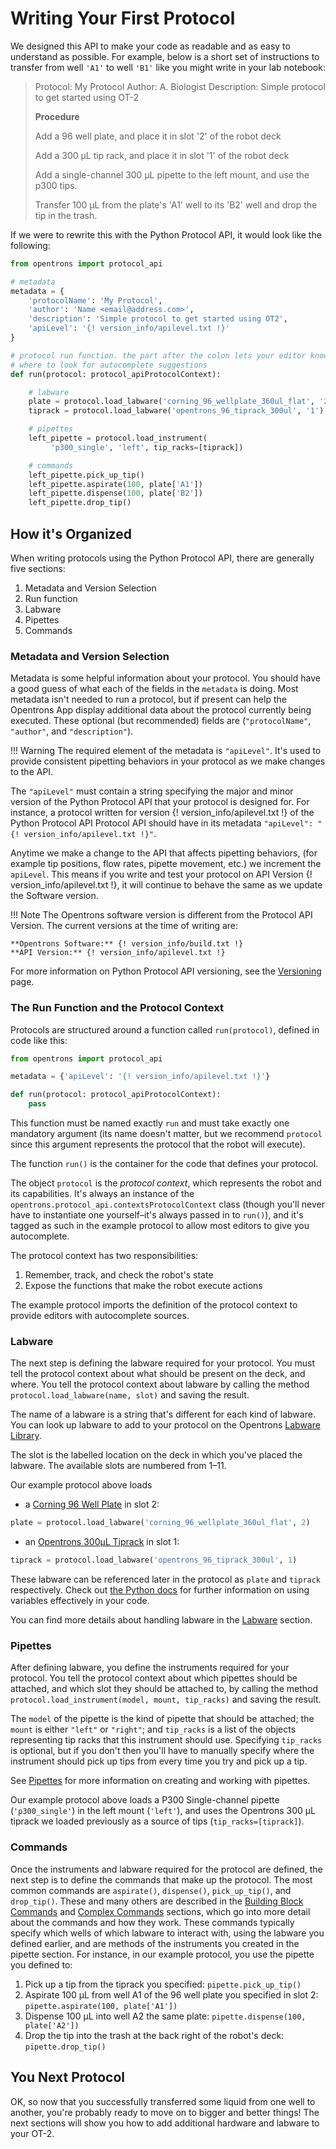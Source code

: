 # Writing Your First Protocol

We designed this API to make your code as readable and as easy to
understand as possible. For example, below is a short set of instructions to
transfer from well `'A1'` to well `'B1'` like you might write in your lab notebook:

> Protocol: My Protocol
> Author: A. Biologist
> Description: Simple protocol to get started using OT-2
>
> **Procedure**
>
> Add a 96 well plate, and place it in slot '2' of the robot deck
>
> Add a 300 µL tip rack, and place it in slot '1' of the robot deck
>
> Add a single-channel 300 µL pipette to the left mount, and use the 
> p300 tips.
>
> Transfer 100 µL from the plate's 'A1' well to its 'B2' well and drop 
> the tip in the trash.

If we were to rewrite this with the Python Protocol API, it would look
like the following:



``` python
from opentrons import protocol_api

# metadata
metadata = {
    'protocolName': 'My Protocol',
    'author': 'Name <email@address.com>',
    'description': 'Simple protocol to get started using OT2',
    'apiLevel': '{! version_info/apilevel.txt !}'
}

# protocol run function. the part after the colon lets your editor know
# where to look for autocomplete suggestions
def run(protocol: protocol_apiProtocolContext):

    # labware
    plate = protocol.load_labware('corning_96_wellplate_360ul_flat', '2')
    tiprack = protocol.load_labware('opentrons_96_tiprack_300ul', '1')

    # pipettes
    left_pipette = protocol.load_instrument(
         'p300_single', 'left', tip_racks=[tiprack])

    # commands
    left_pipette.pick_up_tip()
    left_pipette.aspirate(100, plate['A1'])
    left_pipette.dispense(100, plate['B2'])
    left_pipette.drop_tip()
```

## How it's Organized

When writing protocols using the Python Protocol API, there are
generally five sections:

1.  Metadata and Version Selection
2.  Run function
3.  Labware
4.  Pipettes
5.  Commands

### Metadata and Version Selection

Metadata is some helpful information about your protocol. You should have a good guess of 
what each of the fields in the `metadata` is doing.
Most metadata isn't needed to run a protocol, but if present can help the Opentrons App
display additional data about the protocol currently being executed.
These optional (but recommended) fields are (`"protocolName"`,
`"author"`, and `"description"`).

!!! Warning
    The required element of the metadata is `"apiLevel"`. It's used to provide
    consistent pipetting behaviors in your protocol as we make changes to the API.

The `"apiLevel"` must contain a string specifying the major and minor version of the Python Protocol
API that your protocol is designed for. For instance, a protocol written
for version {! version_info/apilevel.txt !} of the Python Protocol API
Protocol API should have in its metadata `"apiLevel": "{! version_info/apilevel.txt !}"`.

Anytime we make a change to the API that affects pipetting behaviors, 
(for example tip positions, flow rates, pipette movement, etc.) we increment the `apiLevel`.
This means if you write and test your protocol on API Version {! version_info/apilevel.txt !},
it will continue to behave the same as we update the Software version.

!!! Note
    The Opentrons software version is different from the Protocol API Version.
    The current versions at the time of writing are:

    **Opentrons Software:** {! version_info/build.txt !}
    **API Version:** {! version_info/apilevel.txt !}

For more information on Python Protocol API versioning, see the
[Versioning](versioning.md) page.

### The Run Function and the Protocol Context

Protocols are structured around a function called `run(protocol)`,
defined in code like this:

``` python
from opentrons import protocol_api

metadata = {'apiLevel': '{! version_info/apilevel.txt !}'}

def run(protocol: protocol_apiProtocolContext):
    pass
```

This function must be named exactly `run` and must take exactly one
mandatory argument (its name doesn't matter, but we recommend `protocol`
since this argument represents the protocol that the robot will
execute).

The function `run()` is the container for the code that defines your
protocol.

The object `protocol` is the *protocol context*, which represents the
robot and its capabilities. It's always an instance of the
`opentrons.protocol_api.contextsProtocolContext` class (though you'll never have to instantiate one
yourself–it's always passed in to `run()`), and it's tagged as such
in the example protocol to allow most editors to give you autocomplete.

The protocol context has two responsibilities:

1.  Remember, track, and check the robot's state
2.  Expose the functions that make the robot execute actions

The example protocol imports the definition of the protocol context to provide editors with
autocomplete sources.

### Labware

The next step is defining the labware required for your protocol. You
must tell the protocol context about what should be present on the deck,
and where. You tell the protocol context about labware by calling the
method `protocol.load_labware(name, slot)` and saving the result.

The name of a labware is a string that's different for each kind of
labware. You can look up labware to add to your protocol on the
Opentrons [Labware Library](https://labware.opentrons.com).

The slot is the labelled location on the deck in which you've placed
the labware. The available slots are numbered from 1–11.

Our example protocol above loads

-   a [Corning 96 Well Plate](https://labware.opentrons.com/corning_96_wellplate_360ul_flat)
    in slot 2:

``` python
plate = protocol.load_labware('corning_96_wellplate_360ul_flat', 2)
```

-   an [Opentrons 300µL Tiprack](https://labware.opentrons.com/opentrons_96_tiprack_300ul)
    in slot 1:

``` python
tiprack = protocol.load_labware('opentrons_96_tiprack_300ul', 1)
```

These labware can be referenced later in the protocol as `plate` and
`tiprack` respectively. Check out [the Python docs](https://docs.python.org/3/index.html) 
for further information on using variables effectively in your code.

You can find more details about handling labware in the
[Labware](new_labware.md) section.

### Pipettes

After defining labware, you define the instruments required for your
protocol. You tell the protocol context about which pipettes should be
attached, and which slot they should be attached to, by calling the
method `protocol.load_instrument(model, mount, tip_racks)` and saving
the result.

The `model` of the pipette is the kind of pipette that should be
attached; the `mount` is either `"left"` or `"right"`; and `tip_racks`
is a list of the objects representing tip racks that this instrument
should use. Specifying `tip_racks` is optional, but if you don't then
you'll have to manually specify where the instrument should pick up
tips from every time you try and pick up a tip.

See [Pipettes](new_pipette.md) for more information on
creating and working with pipettes.

Our example protocol above loads a P300 Single-channel pipette
(`'p300_single'`) in the left mount (`'left'`), and uses the Opentrons
300 µL tiprack we loaded previously as a source of tips
(`tip_racks=[tiprack]`).

### Commands

Once the instruments and labware required for the protocol are defined,
the next step is to define the commands that make up the protocol. The
most common commands are `aspirate()`, `dispense()`, `pick_up_tip()`,
and `drop_tip()`. These and many others are described in the
[Building Block Commands](new_atomic_commands.md) and
[Complex Commands](new_complex_commands.md) sections, which go
into more detail about the commands and how they work. These commands
typically specify which wells of which labware to interact with, using
the labware you defined earlier, and are methods of the instruments you
created in the pipette section. For instance, in our example protocol,
you use the pipette you defined to:

1.  Pick up a tip from the tiprack you specified: `pipette.pick_up_tip()`
2.  Aspirate 100 µL from well A1 of the 96 well plate you specified in
    slot 2: `pipette.aspirate(100, plate['A1'])`
3.  Dispense 100 µL into well A2 the same plate: `pipette.dispense(100, plate['A2'])`
4.  Drop the tip into the trash at the back right of the
    robot's deck: `pipette.drop_tip()`

## You Next Protocol

OK, so now that you successfully transferred some liquid from one well to another, 
you're probably ready to move on to bigger and better things! The next sections 
will show you how to add additional hardware and labware to your OT-2.
